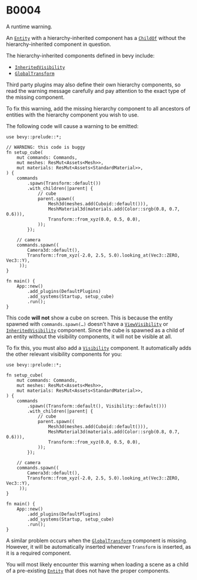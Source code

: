 # B0004

A runtime warning.

An [`Entity`] with a hierarchy-inherited component has a [`ChildOf`]
without the hierarchy-inherited component in question.

The hierarchy-inherited components defined in bevy include:

- [`InheritedVisibility`]
- [`GlobalTransform`]

Third party plugins may also define their own hierarchy components, so
read the warning message carefully and pay attention to the exact type
of the missing component.

To fix this warning, add the missing hierarchy component to all ancestors
of entities with the hierarchy component you wish to use.

The following code will cause a warning to be emitted:

```rust,no_run
use bevy::prelude::*;

// WARNING: this code is buggy
fn setup_cube(
    mut commands: Commands,
    mut meshes: ResMut<Assets<Mesh>>,
    mut materials: ResMut<Assets<StandardMaterial>>,
) {
    commands
        .spawn(Transform::default())
        .with_children(|parent| {
            // cube
            parent.spawn((
                Mesh3d(meshes.add(Cuboid::default())),
                MeshMaterial3d(materials.add(Color::srgb(0.8, 0.7, 0.6))),
                Transform::from_xyz(0.0, 0.5, 0.0),
            ));
        });

    // camera
    commands.spawn((
        Camera3d::default(),
        Transform::from_xyz(-2.0, 2.5, 5.0).looking_at(Vec3::ZERO, Vec3::Y),
     ));
}

fn main() {
    App::new()
        .add_plugins(DefaultPlugins)
        .add_systems(Startup, setup_cube)
        .run();
}
```

This code **will not** show a cube on screen.
This is because the entity spawned with `commands.spawn(…)`
doesn't have a [`ViewVisibility`] or [`InheritedVisibility`] component.
Since the cube is spawned as a child of an entity without the
visibility components, it will not be visible at all.

To fix this, you must also add a [`Visibility`] component.
It automatically adds the other relevant visibility components for you:

```rust,no_run
use bevy::prelude::*;

fn setup_cube(
    mut commands: Commands,
    mut meshes: ResMut<Assets<Mesh>>,
    mut materials: ResMut<Assets<StandardMaterial>>,
) {
    commands
        .spawn((Transform::default(), Visibility::default()))
        .with_children(|parent| {
            // cube
            parent.spawn((
                Mesh3d(meshes.add(Cuboid::default())),
                MeshMaterial3d(materials.add(Color::srgb(0.8, 0.7, 0.6))),
                Transform::from_xyz(0.0, 0.5, 0.0),
            ));
        });

    // camera
    commands.spawn((
        Camera3d::default(),
        Transform::from_xyz(-2.0, 2.5, 5.0).looking_at(Vec3::ZERO, Vec3::Y),
     ));
}

fn main() {
    App::new()
        .add_plugins(DefaultPlugins)
        .add_systems(Startup, setup_cube)
        .run();
}
```

A similar problem occurs when the [`GlobalTransform`] component is missing.
However, it will be automatically inserted whenever `Transform` is
inserted, as it is a required component.

You will most likely encounter this warning when loading a scene
as a child of a pre-existing [`Entity`] that does not have the proper components.

[`InheritedVisibility`]: https://docs.rs/bevy/*/bevy/render/view/struct.InheritedVisibility.html
[`ViewVisibility`]: https://docs.rs/bevy/*/bevy/render/view/struct.ViewVisibility.html
[`Visibility`]: https://docs.rs/bevy/*/bevy/render/view/enum.Visibility.html
[`GlobalTransform`]: https://docs.rs/bevy/*/bevy/transform/components/struct.GlobalTransform.html
[`ChildOf`]: https://docs.rs/bevy/*/bevy/ecs/hierarchy/struct.ChildOf.html
[`Entity`]: https://docs.rs/bevy/*/bevy/ecs/entity/struct.Entity.html
